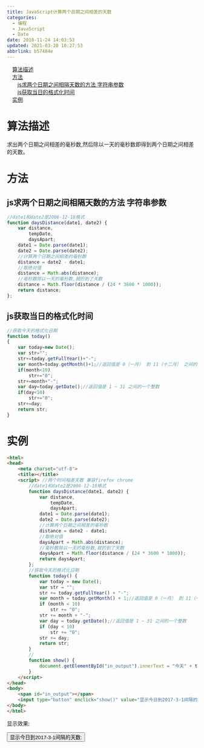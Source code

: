```yaml
---
title: JavaScript计算两个日期之间相差的天数
categories: 
  - 编程
  - JavaScript
  - Date
date: 2018-11-24 14:03:53
updated: 2021-03-20 10:27:53
abbrlink: b57484e
---
```

<div id='my_toc'><a href="/blog/b57484e/#算法描述" class="header_1">算法描述</a>&nbsp;<br><a href="/blog/b57484e/#方法" class="header_1">方法</a>&nbsp;<br><a href="/blog/b57484e/#js求两个日期之间相隔天数的方法-字符串参数" class="header_2">js求两个日期之间相隔天数的方法 字符串参数</a>&nbsp;<br><a href="/blog/b57484e/#js获取当日的格式化时间" class="header_2">js获取当日的格式化时间</a>&nbsp;<br><a href="/blog/b57484e/#实例" class="header_1">实例</a>&nbsp;<br></div>
<style>.header_1{margin-left: 1em;}.header_2{margin-left: 2em;}.header_3{margin-left: 3em;}.header_4{margin-left: 4em;}.header_5{margin-left: 5em;}.header_6{margin-left: 6em;}</style>
<!--more-->
<script>if (navigator.platform.search('arm')==-1){document.getElementById('my_toc').style.display = 'none';}var e,p = document.getElementsByTagName('p');while (p.length>0) {e = p[0];e.parentElement.removeChild(e);}</script>

<!--end-->
# 算法描述
求出两个日期之间相差的毫秒数,然后除以一天的毫秒数即得到两个日期之间相差的天数。
# 方法
## js求两个日期之间相隔天数的方法 字符串参数
```javascript
//date1和date2是2006-12-18格式 
function daysDistance(date1, date2) {     
    var distance,
        tempDate,
        daysApart;
    date1 = Date.parse(date1);
    date2 = Date.parse(date2);
    //计算两个日期之间相差的毫秒数
    distance = date2 - date1;
    //取绝对值
    distance = Math.abs(distance);
    //毫秒数除以一天的毫秒数,就的到了天数
    distance = Math.floor(distance / (24 * 3600 * 1000));
    return distance;
};
```
## js获取当日的格式化时间
```javascript
//获取今天的格式化日期
function today()
{
    var today=new Date();
    var str="";
    str+=today.getFullYear()+"-";
    var month=today.getMonth()+1;//返回值是 0（一月） 到 11（十二月） 之间的一个整数。
    if(month<10)
        str+="0";
    str+=month+"-";
    var day=today.getDate();//返回值是 1 ~ 31 之间的一个整数
    if(day<10)
        str+="0";
    str+=day;
    return str;
}
```
# 实例
```html
<html>
<head>
    <meta charset="utf-8">
    <title></title>
    <script> //两个时间相差天数 兼容firefox chrome
        //date1和date2是2006-12-18格式 
        function daysDistance(date1, date2) {
            var distance,
                tempDate,
                daysApart;
            date1 = Date.parse(date1);
            date2 = Date.parse(date2);
            //计算两个日期之间相差的毫秒数
            distance = date2 - date1;
            //取绝对值
            daysApart = Math.abs(distance);
            //毫秒数除以一天的毫秒数,就的到了天数
            daysApart = Math.floor(distance / (24 * 3600 * 1000));
            return daysApart;
        };
        //获取今天的格式化日期
        function today() {
            var today = new Date();
            var str = "";
            str += today.getFullYear() + "-";
            var month = today.getMonth() + 1;//返回值是 0（一月） 到 11（十二月） 之间的一个整数。
            if (month < 10)
                str += "0";
            str += month + "-";
            var day = today.getDate();//返回值是 1 ~ 31 之间的一个整数
            if (day < 10)
                str += "0";
            str += day;
            return str;
        }
        //
        function show() {
            document.getElementById("in_output").innerText = "今天" + today() + "到2017-3-1共计:" + daysDistance("2017-3-1", today()) + "天";
        }
    </script>
</head>
<body>
    <span id="in_output"></span>
    <input type="button" onclick="show()" value="显示今日到2017-3-1间隔的天数">
</body>
</html>
```
显示效果:

<input type="button" onclick="show()" value="显示今日到2017-3-1间隔的天数:"><span id="in_output"></span>
<script>
    //date1和date2是2006-12-18格式 
    function daysDistance(date1, date2) {
        var distance,
            tempDate,
            daysApart;
        date1 = Date.parse(date1);
        date2 = Date.parse(date2);
        //计算两个日期之间相差的毫秒数
        distance = date2 - date1;
        //取绝对值
        daysApart = Math.abs(distance);
        //毫秒数除以一天的毫秒数,就的到了天数
        daysApart = Math.floor(distance / (24 * 3600 * 1000));
        return daysApart;
    };
    //获取今天的格式化日期
    function today() {
        var today = new Date();
        var str = "";
        str += today.getFullYear() + "-";
        var month = today.getMonth() + 1;//返回值是 0（一月） 到 11（十二月） 之间的一个整数。
        if (month < 10)
            str += "0";
        str += month + "-";
        var day = today.getDate();//返回值是 1 ~ 31 之间的一个整数
        if (day < 10)
            str += "0";
        str += day;
        return str;
    }
    //
    function show() {
        document.getElementById("in_output").innerText = "今天" + today() + "到2017-3-1共计:" + daysDistance("2017-3-1", today()) + "天";
    }
</script>
